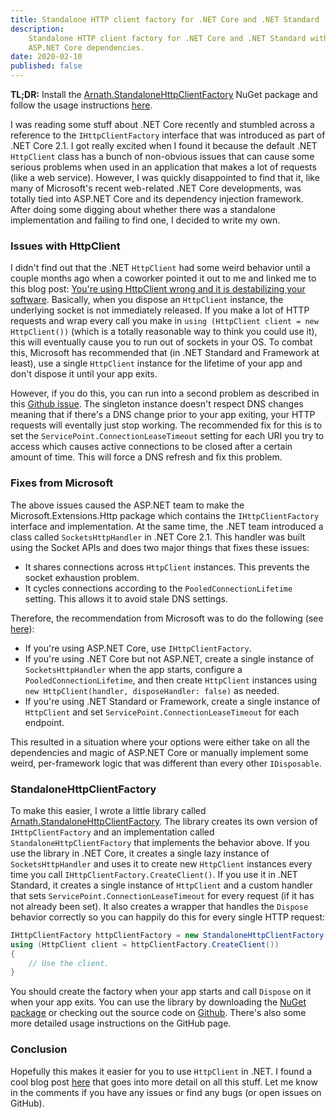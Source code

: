 ```yaml
---
title: Standalone HTTP client factory for .NET Core and .NET Standard
description:
    Standalone HTTP client factory for .NET Core and .NET Standard with no
    ASP.NET Core dependencies.
date: 2020-02-10
published: false
---
```


**TL;DR:** Install the [Arnath.StandaloneHttpClientFactory][nuget] NuGet package
and follow the usage instructions [here][github].

I was reading some stuff about .NET Core recently and stumbled across a
reference to the `IHttpClientFactory` interface that was introduced as part of
.NET Core 2.1. I got really excited when I found it because the default .NET
`HttpClient` class has a bunch of non-obvious issues that can cause some serious
problems when used in an application that makes a lot of requests (like a web
service). However, I was quickly disappointed to find that it, like many of
Microsoft's recent web-related .NET Core developments, was totally tied into
ASP.NET Core and its dependency injection framework. After doing some digging
about whether there was a standalone implementation and failing to find one, I
decided to write my own.

### Issues with HttpClient

I didn't find out that the .NET `HttpClient` had some weird behavior until a
couple months ago when a coworker pointed it out to me and linked me to this
blog post:
[You're using HttpClient wrong and it is destabilizing your software](https://aspnetmonsters.com/2016/08/2016-08-27-httpclientwrong/).
Basically, when you dispose an `HttpClient` instance, the underlying socket is
not immediately released. If you make a lot of HTTP requests and wrap every call
you make in `using (HttpClient client = new HttpClient())` (which is a totally
reasonable way to think you could use it), this will eventually cause you to run
out of sockets in your OS. To combat this, Microsoft has recommended that (in
.NET Standard and Framework at least), use a single `HttpClient` instance for
the lifetime of your app and don't dispose it until your app exits.

However, if you do this, you can run into a second problem as described in this
[Github issue](https://github.com/dotnet/runtime/issues/18348). The singleton
instance doesn't respect DNS changes meaning that if there's a DNS change prior
to your app exiting, your HTTP requests will eventally just stop working. The
recommended fix for this is to set the `ServicePoint.ConnectionLeaseTimeout`
setting for each URI you try to access which causes active connections to be
closed after a certain amount of time. This will force a DNS refresh and fix
this problem.

### Fixes from Microsoft

The above issues caused the ASP.NET team to make the Microsoft.Extensions.Http
package which contains the `IHttpClientFactory` interface and implementation. At
the same time, the .NET team introduced a class called `SocketsHttpHandler` in
.NET Core 2.1. This handler was built using the Socket APIs and does two major
things that fixes these issues:

- It shares connections across `HttpClient` instances. This prevents the socket
  exhaustion problem.
- It cycles connections according to the `PooledConnectionLifetime` setting.
  This allows it to avoid stale DNS settings.

Therefore, the recommendation from Microsoft was to do the following (see
[here](https://github.com/dotnet/extensions/issues/1345#issuecomment-480548175)):

- If you're using ASP.NET Core, use `IHttpClientFactory`.
- If you're using .NET Core but not ASP.NET, create a single instance of
  `SocketsHttpHandler` when the app starts, configure a
  `PooledConnectionLifetime`, and then create `HttpClient` instances using
  `new HttpClient(handler, disposeHandler: false)` as needed.
- If you're using .NET Standard or Framework, create a single instance of
  `HttpClient` and set `ServicePoint.ConnectionLeaseTimeout` for each endpoint.

This resulted in a situation where your options were either take on all the
dependencies and magic of ASP.NET Core or manually implement some weird,
per-framework logic that was different than every other `IDisposable`.

### StandaloneHttpClientFactory

To make this easier, I wrote a little library called
[Arnath.StandaloneHttpClientFactory][nuget]. The library creates its own version
of `IHttpClientFactory` and an implementation called
`StandaloneHttpClientFactory` that implements the behavior above. If you use the
library in .NET Core, it creates a single lazy instance of `SocketsHttpHandler`
and uses it to create new `HttpClient` instances every time you call
`IHttpClientFactory.CreateClient()`. If you use it in .NET Standard, it creates
a single instance of `HttpClient` and a custom handler that sets
`ServicePoint.ConnectionLeaseTimeout` for every request (if it has not already
been set). It also creates a wrapper that handles the `Dispose` behavior
correctly so you can happily do this for every single HTTP request:

```csharp
IHttpClientFactory httpClientFactory = new StandaloneHttpClientFactory();
using (HttpClient client = httpClientFactory.CreateClient())
{
    // Use the client.
}
```

You should create the factory when your app starts and call `Dispose` on it when
your app exits. You can use the library by downloading the [NuGet
package][nuget] or checking out the source code on [Github][github]. There's
also some more detailed usage instructions on the GitHub page.

### Conclusion

Hopefully this makes it easier for you to use `HttpClient` in .NET. I found a
cool blog post
[here](https://www.stevejgordon.co.uk/httpclient-connection-pooling-in-dotnet-core)
that goes into more detail on all this stuff. Let me know in the comments if you
have any issues or find any bugs (or open issues on GitHub).

[nuget]: https://www.nuget.org/packages/Arnath.StandaloneHttpClientFactory
[github]: https://github.com/arnath/standalone-httpclientfactory

